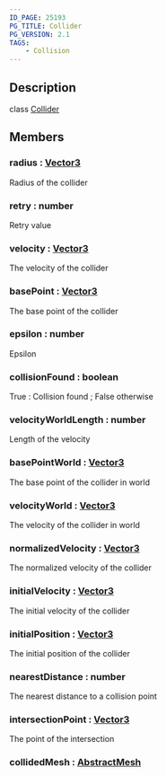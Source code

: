 ```yaml
---
ID_PAGE: 25193
PG_TITLE: Collider
PG_VERSION: 2.1
TAGS:
    - Collision
---
```

## Description

class [Collider](/classes/2.5/Collider)



## Members

### radius : [Vector3](/classes/2.5/Vector3)

Radius of the collider

### retry : number

Retry value

### velocity : [Vector3](/classes/2.5/Vector3)

The velocity of the collider

### basePoint : [Vector3](/classes/2.5/Vector3)

The base point of the collider

### epsilon : number

Epsilon

### collisionFound : boolean

True : Collision found ; False otherwise

### velocityWorldLength : number

Length of the velocity

### basePointWorld : [Vector3](/classes/2.5/Vector3)

The base point of the collider in world

### velocityWorld : [Vector3](/classes/2.5/Vector3)

The velocity of the collider in world

### normalizedVelocity : [Vector3](/classes/2.5/Vector3)

The normalized velocity of the collider

### initialVelocity : [Vector3](/classes/2.5/Vector3)

The initial velocity of the collider

### initialPosition : [Vector3](/classes/2.5/Vector3)

The initial position of the collider

### nearestDistance : number

The nearest distance to a collision point

### intersectionPoint : [Vector3](/classes/2.5/Vector3)

The point of the intersection

### collidedMesh : [AbstractMesh](/classes/2.5/AbstractMesh)



